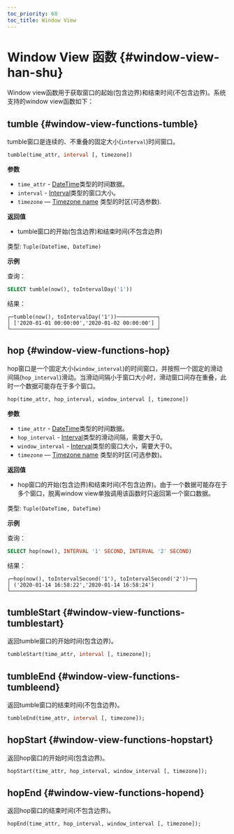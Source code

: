 ```yaml
---
toc_priority: 68
toc_title: Window View
---
```


# Window View 函数 {#window-view-han-shu}

Window view函数用于获取窗口的起始(包含边界)和结束时间(不包含边界)。系统支持的window view函数如下：

## tumble {#window-view-functions-tumble}

tumble窗口是连续的、不重叠的固定大小(`interval`)时间窗口。

``` sql
tumble(time_attr, interval [, timezone])
```

**参数**
- `time_attr` - [DateTime](../../sql-reference/data-types/datetime.md)类型的时间数据。
- `interval` - [Interval](../../sql-reference/data-types/special-data-types/interval.md)类型的窗口大小。
- `timezone` — [Timezone name](../../operations/server-configuration-parameters/settings.md#server_configuration_parameters-timezone) 类型的时区(可选参数). 

**返回值**

-  tumble窗口的开始(包含边界)和结束时间(不包含边界)

类型: `Tuple(DateTime, DateTime)`

**示例**

查询：

``` sql
SELECT tumble(now(), toIntervalDay('1'))
```

结果：

``` text
┌─tumble(now(), toIntervalDay('1'))─────────────┐
│ ['2020-01-01 00:00:00','2020-01-02 00:00:00'] │
└───────────────────────────────────────────────┘
```

## hop {#window-view-functions-hop}

hop窗口是一个固定大小(`window_interval`)的时间窗口，并按照一个固定的滑动间隔(`hop_interval`)滑动。当滑动间隔小于窗口大小时，滑动窗口间存在重叠，此时一个数据可能存在于多个窗口。

``` sql
hop(time_attr, hop_interval, window_interval [, timezone])
```

**参数**

- `time_attr` - [DateTime](../../sql-reference/data-types/datetime.md)类型的时间数据。
- `hop_interval` - [Interval](../../sql-reference/data-types/special-data-types/interval.md)类型的滑动间隔，需要大于0。
- `window_interval` - [Interval](../../sql-reference/data-types/special-data-types/interval.md)类型的窗口大小，需要大于0。
- `timezone` — [Timezone name](../../operations/server-configuration-parameters/settings.md#server_configuration_parameters-timezone) 类型的时区(可选参数)。

**返回值**

- hop窗口的开始(包含边界)和结束时间(不包含边界)。由于一个数据可能存在于多个窗口，脱离window view单独调用该函数时只返回第一个窗口数据。

类型: `Tuple(DateTime, DateTime)`

**示例**

查询：

``` sql
SELECT hop(now(), INTERVAL '1' SECOND, INTERVAL '2' SECOND)
```

结果：

``` text
┌─hop(now(), toIntervalSecond('1'), toIntervalSecond('2'))──┐
│ ('2020-01-14 16:58:22','2020-01-14 16:58:24')             │
└───────────────────────────────────────────────────────────┘
```

## tumbleStart {#window-view-functions-tumblestart}

返回tumble窗口的开始时间(包含边界)。

``` sql
tumbleStart(time_attr, interval [, timezone]);
```

## tumbleEnd {#window-view-functions-tumbleend}

返回tumble窗口的结束时间(不包含边界)。

``` sql
tumbleEnd(time_attr, interval [, timezone]);
```

## hopStart {#window-view-functions-hopstart}

返回hop窗口的开始时间(包含边界)。

``` sql
hopStart(time_attr, hop_interval, window_interval [, timezone]);
```

## hopEnd {#window-view-functions-hopend}

返回hop窗口的结束时间(不包含边界)。

``` sql
hopEnd(time_attr, hop_interval, window_interval [, timezone]);
```